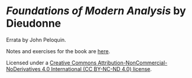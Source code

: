 # _Foundations of Modern Analysis_ by Dieudonne
Errata by John Peloquin.


Notes and exercises for the book are [here](https://github.com/blargoner/math-analysis-dieudonne).

Licensed under a [Creative Commons Attribution-NonCommercial-NoDerivatives 4.0 International (CC BY-NC-ND 4.0) license](http://creativecommons.org/licenses/by-nc-nd/4.0/).
